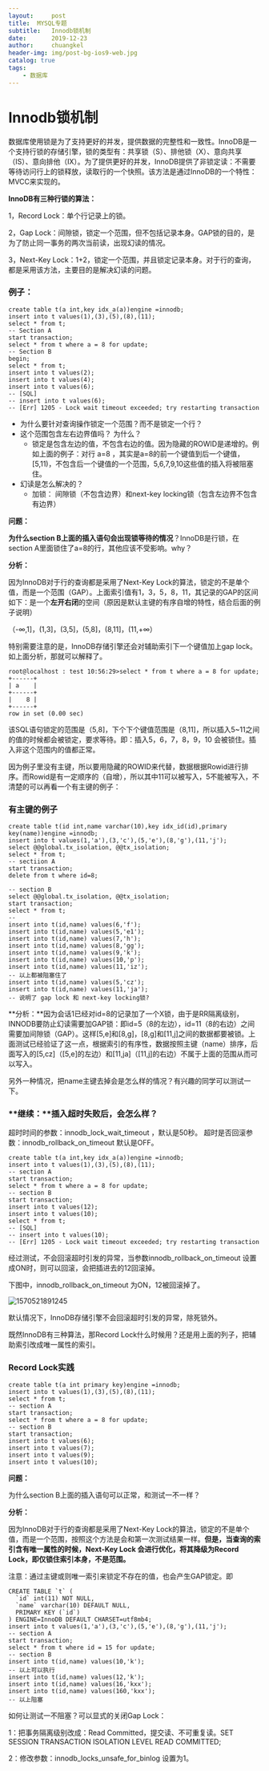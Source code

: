 ```yaml
---
layout:     post
title:	MYSQL专题
subtitle: 	Innodb锁机制
date:       2019-12-23
author:     chuangkel
header-img: img/post-bg-ios9-web.jpg
catalog: true
tags:
    - 数据库
---
```


# Innodb锁机制

数据库使用锁是为了支持更好的并发，提供数据的完整性和一致性。InnoDB是一个支持行锁的存储引擎，锁的类型有：共享锁（S）、排他锁（X）、意向共享（IS）、意向排他（IX）。为了提供更好的并发，InnoDB提供了非锁定读：不需要等待访问行上的锁释放，读取行的一个快照。该方法是通过InnoDB的一个特性：MVCC来实现的。

**InnoDB有三种行锁的算法：**

1，Record Lock：单个行记录上的锁。

2，Gap Lock：间隙锁，锁定一个范围，但不包括记录本身。GAP锁的目的，是为了防止同一事务的两次当前读，出现幻读的情况。

3，Next-Key Lock：1+2，锁定一个范围，并且锁定记录本身。对于行的查询，都是采用该方法，主要目的是解决幻读的问题。

### 例子：

```mysql
create table t(a int,key idx_a(a))engine =innodb;
insert into t values(1),(3),(5),(8),(11);
select * from t;
-- Section A
start transaction;
select * from t where a = 8 for update;
-- Section B
begin;
select * from t;
insert into t values(2);
insert into t values(4);
insert into t values(6);
-- [SQL]
-- insert into t values(6);
-- [Err] 1205 - Lock wait timeout exceeded; try restarting transaction
```

- 为什么要针对查询操作锁定一个范围？而不是锁定一个行？
- 这个范围包含左右边界值吗？ 为什么？
  - 锁定是包含左边的值，不包含右边的值。因为隐藏的ROWID是递增的。例如上面的例子：对行 a=8 ，其实是a=8的前一个键值到后一个键值，[5,11)，不包含后一个键值的一个范围，5,6,7,9,10这些值的插入将被阻塞住。
- 幻读是怎么解决的？
  - 加锁： 间隙锁（不包含边界）和next-key locking锁（包含左边界不包含有边界）

**问题：**

**为什么section B上面的插入语句会出现锁等待的情况**？InnoDB是行锁，在section A里面锁住了a=8的行，其他应该不受影响。why？

**分析：**

因为InnoDB对于行的查询都是采用了Next-Key Lock的算法，锁定的不是单个值，而是一个范围（GAP）。上面索引值有1，3，5，8，11，其记录的GAP的区间如下：是一个**左开右闭**的空间（原因是默认主键的有序自增的特性，结合后面的例子说明）

（-∞,1]，(1,3]，(3,5]，(5,8]，(8,11]，(11,+∞）

特别需要注意的是，InnoDB存储引擎还会对辅助索引下一个键值加上gap lock。如上面分析，那就可以解释了。

```
root@localhost : test 10:56:29>select * from t where a = 8 for update;
+------+
| a    |
+------+
|    8 |
+------+
row in set (0.00 sec)
```

该SQL语句锁定的范围是（5,8]，下个下个键值范围是（8,11]，所以插入5~11之间的值的时候都会被锁定，要求等待。即：插入5，6，7，8，9，10 会被锁住。插入非这个范围内的值都正常。

因为例子里没有主键，所以要用隐藏的ROWID来代替，数据根据Rowid进行排序。而Rowid是有一定顺序的（自增），所以其中11可以被写入，5不能被写入，不清楚的可以再看一个有主键的例子：

### 有主键的例子

```mysql
create table t(id int,name varchar(10),key idx_id(id),primary key(name))engine =innodb;
insert into t values(1,'a'),(3,'c'),(5,'e'),(8,'g'),(11,'j');  
select @@global.tx_isolation, @@tx_isolation;   
select * from t;
-- sectiion A
start transaction;   
delete from t where id=8;

-- section B
select @@global.tx_isolation, @@tx_isolation;
start transaction; 
select * from t;
-- 
insert into t(id,name) values(6,'f');
insert into t(id,name) values(5,'e1');
insert into t(id,name) values(7,'h');
insert into t(id,name) values(8,'gg');
insert into t(id,name) values(9,'k');
insert into t(id,name) values(10,'p');
insert into t(id,name) values(11,'iz');
-- 以上都被阻塞住了
insert into t(id,name) values(5,'cz');
insert into t(id,name) values(11,'ja');
-- 说明了 gap lock 和 next-key locking锁?
```



**分析：**因为会话1已经对id=8的记录加了一个X锁，由于是RR隔离级别，INNODB要防止幻读需要加GAP锁：即id=5（8的左边），id=11（8的右边）之间需要加间隙锁（GAP）。这样[5,e]和[8,g]，[8,g]和[11,j]之间的数据都要被锁。上面测试已经验证了这一点，根据索引的有序性，数据按照主键（name）排序，后面写入的[5,cz]（[5,e]的左边）和[11,ja]（[11,j]的右边）不属于上面的范围从而可以写入。

另外一种情况，把name主键去掉会是怎么样的情况？有兴趣的同学可以测试一下。



### **继续：**插入超时失败后，会怎么样？

超时时间的参数：innodb_lock_wait_timeout ，默认是50秒。
超时是否回滚参数：innodb_rollback_on_timeout 默认是OFF。

```mysql
create table t(a int,key idx_a(a))engine =innodb;
insert into t values(1),(3),(5),(8),(11);
-- section A
start transaction;
select * from t where a = 8 for update;
-- section B
start transaction;
insert into t values(12);
insert into t values(10);
select * from t;
-- [SQL]
-- insert into t values(10);
-- [Err] 1205 - Lock wait timeout exceeded; try restarting transaction
```

经过测试，不会回滚超时引发的异常，当参数innodb_rollback_on_timeout 设置成ON时，则可以回滚，会把插进去的12回滚掉。

下图中，innodb_rollback_on_timeout 为ON，12被回滚掉了。

![1570521891245](/..\img\1570521891245.png)

默认情况下，InnoDB存储引擎不会回滚超时引发的异常，除死锁外。

既然InnoDB有三种算法，那Record Lock什么时候用？还是用上面的列子，把辅助索引改成唯一属性的索引。

### Record Lock实践

```mysql
create table t(a int primary key)engine =innodb;
insert into t values(1),(3),(5),(8),(11);
select * from t;
-- section A
start transaction;
select * from t where a = 8 for update;
-- section B
start transaction;
insert into t values(6);
insert into t values(7);
insert into t values(9);
insert into t values(10);
```

**问题：**

为什么section B上面的插入语句可以正常，和测试一不一样？

**分析：**

因为InnoDB对于行的查询都是采用了Next-Key Lock的算法，锁定的不是单个值，而是一个范围，按照这个方法是会和第一次测试结果一样。**但是，当查询的索引含有唯一属性的时候，Next-Key Lock 会进行优化，将其降级为Record Lock，即仅锁住索引本身，不是范围。**

注意：通过主键或则唯一索引来锁定不存在的值，也会产生GAP锁定。即

```mysql
CREATE TABLE `t` (
  `id` int(11) NOT NULL,
  `name` varchar(10) DEFAULT NULL,
  PRIMARY KEY (`id`)
) ENGINE=InnoDB DEFAULT CHARSET=utf8mb4;
insert into t values(1,'a'),(3,'c'),(5,'e'),(8,'g'),(11,'j');   
-- section A
start transaction;
select * from t where id = 15 for update;
-- section B
insert into t(id,name) values(10,'k');
-- 以上可以执行
insert into t(id,name) values(12,'k');
insert into t(id,name) values(16,'kxx');
insert into t(id,name) values(160,'kxx');
-- 以上阻塞
```

如何让测试一不阻塞？可以显式的关闭Gap Lock：

1：把事务隔离级别改成：Read Committed，提交读、不可重复读。SET SESSION TRANSACTION ISOLATION LEVEL READ COMMITTED;

2：修改参数：innodb_locks_unsafe_for_binlog 设置为1。

